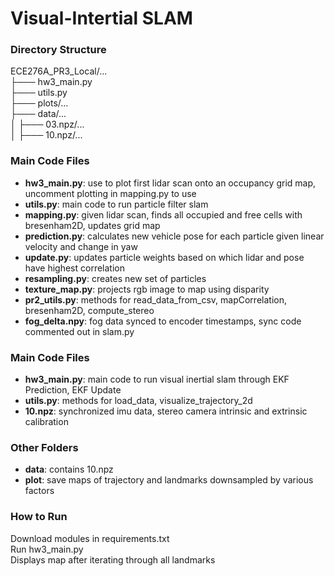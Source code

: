 # Visual-Intertial SLAM

### Directory Structure

ECE276A_PR3_Local/...<br />
├─── hw3_main.py<br />
├─── utils.py<br />
├─── plots/...<br />
├─── data/...<br />
│ ├─── 03.npz/...<br />
│ ├─── 10.npz/...<br />


### Main Code Files
* **hw3_main.py**: use to plot first lidar scan onto an occupancy grid map, uncomment plotting in mapping.py to use
* **utils.py**: main code to run particle filter slam
* **mapping.py**: given lidar scan, finds all occupied and free cells with bresenham2D, updates grid map
* **prediction.py**: calculates new vehicle pose for each particle given linear velocity and change in yaw
* **update.py**: updates particle weights based on which lidar and pose have highest correlation
* **resampling.py**: creates new set of particles
* **texture_map.py**: projects rgb image to map using disparity
* **pr2_utils.py**: methods for read_data_from_csv, mapCorrelation, bresenham2D, compute_stereo
* **fog_delta.npy**: fog data synced to encoder timestamps, sync code commented out in slam.py

### Main Code Files
* **hw3_main.py**: main code to run visual inertial slam through EKF Prediction, EKF Update
* **utils.py**: methods for load_data, visualize_trajectory_2d
* **10.npz**: synchronized imu data, stereo camera intrinsic and extrinsic calibration

### Other Folders
* **data**: contains 10.npz
* **plot**: save maps of trajectory and landmarks downsampled by various factors

### How to Run

Download modules in requirements.txt <br />
Run hw3_main.py <br />
Displays map after iterating through all landmarks


